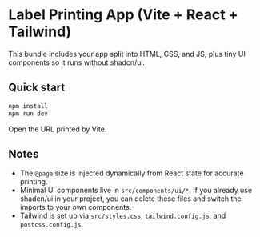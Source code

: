 # Label Printing App (Vite + React + Tailwind)

This bundle includes your app split into HTML, CSS, and JS, plus tiny UI components so it runs without shadcn/ui.

## Quick start
```bash
npm install
npm run dev
```

Open the URL printed by Vite.

## Notes
- The `@page` size is injected dynamically from React state for accurate printing.
- Minimal UI components live in `src/components/ui/*`. If you already use shadcn/ui in your project, you can delete these files and switch the imports to your own components.
- Tailwind is set up via `src/styles.css`, `tailwind.config.js`, and `postcss.config.js`.
